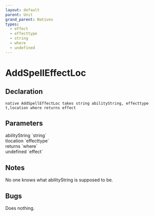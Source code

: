 ```yaml
---
layout: default
parent: Unit
grand_parent: Natives
types:
  - effect
  - effecttype
  - string
  - where
  - undefined
---
```


# AddSpellEffectLoc

## Declaration

```
native AddSpellEffectLoc takes string abilityString, effecttype t,location where returns effect
```

## Parameters
<dl>
  <dt>abilityString `string`</dt>
  <dd></dd>

  <dt>tlocation `effecttype`</dt>
  <dd></dd>

  <dt>returns `where`</dt>
  <dd></dd>

  <dt>undefined `effect`</dt>
  <dd></dd>
</dl>

## Notes 
No one knows what abilityString is supposed to be.

## Bugs 
Does nothing.